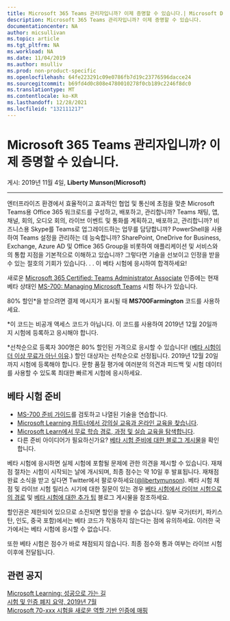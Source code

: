 ```yaml
---
title: Microsoft 365 Teams 관리자입니까? 이제 증명할 수 있습니다.| Microsoft Docs
description: Microsoft 365 Teams 관리자입니까? 이제 증명할 수 있습니다.
documentationcenter: NA
author: micsullivan
ms.topic: article
ms.tgt_pltfrm: NA
ms.workload: NA
ms.date: 11/04/2019
ms.author: msulliv
ms.prod: non-product-specific
ms.openlocfilehash: 64fe223291c09e0786fb7d19c23776596dacce24
ms.sourcegitcommit: b69fd4d0c808e4780010278f0cb189c2246f8dc0
ms.translationtype: MT
ms.contentlocale: ko-KR
ms.lasthandoff: 12/28/2021
ms.locfileid: "132111217"
---
```

# <a name="are-you-a-microsoft-365-teams-administrator-now-you-can-prove-it"></a>Microsoft 365 Teams 관리자입니까? 이제 증명할 수 있습니다.

게시: 2019년 11월 4일, **Liberty Munson(Microsoft)**

___

엔터프라이즈 환경에서 효율적이고 효과적인 협업 및 통신에 초점을 맞춘 Microsoft Teams용 Office 365 워크로드를 구성하고, 배포하고, 관리합니까? Teams 채팅, 앱, 채널, 회의, 오디오 회의, 라이브 이벤트 및 통화를 계획하고, 배포하고, 관리합니까? 비즈니스용 Skype를 Teams로 업그레이드하는 업무를 담당합니까? PowerShell을 사용하여 Teams 설정을 관리하는 데 능숙합니까? SharePoint, OneDrive for Business, Exchange, Azure AD 및 Office 365 Group을 비롯하여 애플리케이션 및 서비스와의 통합 지점을 기본적으로 이해하고 있습니까? 그렇다면 기술을 선보이고 인정을 받을 수 있는 절호의 기회가 있습니다. . . 이 베타 시험에 응시하여 합격하세요!

새로운 [Microsoft 365 Certified: Teams Administrator Associate](/learn/certifications/microsoft-teams-administrator-associate?WT.mc_id=msignitethetour2019_MS700blog_cert_msteamsadmin-blog-wwl) 인증에는 현재 베타 상태인 [MS-700: Managing Microsoft Teams](/learn/certifications/exams/ms-700?WT.mc_id=msignitethetour2019_MS700blog_cert_examsms700-blog-wwl) 시험 하나가 있습니다.

80% 할인*을 받으려면 결제 메시지가 표시될 때 **MS700Farmington** 코드를 사용하세요.

*이 코드는 비공개 액세스 코드가 아닙니다. 이 코드를 사용하여 2019년 12월 20일까지 시험에 등록하고 응시해야 합니다.

*선착순으로 등록자 300명은 80% 할인된 가격으로 응시할 수 있습니다! ([베타 시험이 더 이상 무료가 아닌 이유](https://www.microsoft.com/en-us/learning/community-blog-post.aspx?BlogId=8&Id=374922).) 할인 대상자는 선착순으로 선정됩니다. 2019년 12월 20일까지 시험에 등록해야 합니다. 문항 품질 평가에 여러분의 의견과 피드백 및 시험 데이터를 사용할 수 있도록 최대한 빠르게 시험에 응시하세요.

## <a name="preparing-for-beta-exams"></a>베타 시험 준비

- [MS-700 준비 가이드](/learn/certifications/exams/ms-700)를 검토하고 나열된 기술을 연습합니다.
- [Microsoft Learning 파트너에서 강의실 교육과 온라인 교육을 찾습니다](https://www.microsoft.com/learning/course-list.aspx).
- [Microsoft Learn에서 무료 학습 경로, 과정 및 실습 교육을 탐색합니다](/learn/browse).
- 다른 준비 아이디어가 필요하신가요? [베타 시험 준비에 대한 블로그 게시물](https://www.microsoft.com/en-us/learning/community-blog-post.aspx?BlogId=8&Id=374544)을 확인합니다.

베타 시험에 응시하면 실제 시험에 포함될 문제에 관한 의견을 제시할 수 있습니다. 재채점 절차는 시험이 시작되는 날에 개시되며, 최종 점수는 약 10일 후 발표됩니다. 재채점 완료 소식을 받고 싶다면 Twitter에서 팔로우하세요([@libertymunson](https://twitter.com/libertymunson)). 베타 시험 채점 및 라이브 시험 릴리스 시기에 대한 질문이 있는 경우 [베타 시험에서 라이브 시험으로의 경로](https://www.microsoft.com/en-us/learning/community-blog-post.aspx?BlogId=8&Id=374675) 및 [베타 시험에 대한 추가 팁](https://www.microsoft.com/en-us/learning/community-blog-post.aspx?BlogId=8&Id=374723) 블로그 게시물을 참조하세요.

할인권은 제한되어 있으므로 소진되면 할인을 받을 수 없습니다. 일부 국가(터키, 파키스탄, 인도, 중국 포함)에서는 베타 코드가 작동하지 않는다는 점에 유의하세요. 이러한 국가에서는 베타 시험에 응시할 수 없습니다.

또한 베타 시험은 점수가 바로 채점되지 않습니다. 최종 점수와 통과 여부는 라이브 시험 이후에 전달됩니다.

## <a name="related-announcements"></a>관련 공지

[Microsoft Learning: 성공으로 가는 길](https://www.microsoft.com/en-us/learning/community-blog-post.aspx?BlogId=8&Id=375243)  
[시험 및 인증 폐지 요약, 2019년 7월](https://www.microsoft.com/en-us/learning/community-blog-post.aspx?BlogId=8&Id=375242)  
[Microsoft 70-xxx 시험을 새로운 역할 기반 인증에 매핑](https://www.microsoft.com/en-us/learning/community-blog-post.aspx?BlogId=8&Id=375236)  
